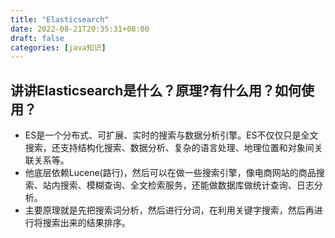 ```yaml
---
title: "Elasticsearch"
date: 2022-08-21T20:35:31+08:00
draft: false
categories: [java知识]
---
```

## 讲讲Elasticsearch是什么？原理?有什么用？如何使用？

* ES是一个分布式、可扩展、实时的搜索与数据分析引擎。ES不仅仅只是全文搜索，还支持结构化搜索、数据分析、复杂的语言处理、地理位置和对象间关联关系等。 
* 他底层依赖Lucene(路行)，然后可以在做一些搜索引擎，像电商网站的商品搜索、站内搜索、模糊查询、全文检索服务，还能做数据库做统计查询、日志分析。 
* 主要原理就是先把搜索词分析，然后进行分词，在利用关键字搜索，然后再进行将搜索出来的结果排序。

